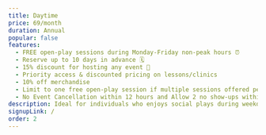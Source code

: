 ```yaml
---
title: Daytime
price: 69/month
duration: Annual
popular: false
features:
  - FREE open-play sessions during Monday-Friday non-peak hours ⏰
  - Reserve up to 10 days in advance 🗓️
  - 15% discount for hosting any event 🎉
  - Priority access & discounted pricing on lessons/clinics
  - 10% off merchandise
  - Limit to one free open-play session if multiple sessions offered per day.
  - No Event Cancellation within 12 hours and Allow 2 no show-ups within 1 month
description: Ideal for individuals who enjoys social plays during weekday daytime hours.
signupLink: /
order: 2
---
```

